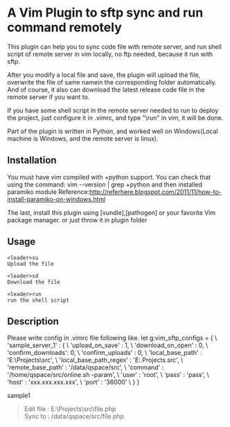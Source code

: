 A Vim Plugin to sftp sync and run command remotely
============

This plugin can help you to sync code file with remote server, and run shell script of remote server in vim locally, no ftp needed, because it run with sftp.

After you modify a local file and save, the plugin will upload the file, overwrite the file of same namein the corresponding folder automatically. And of course, it also can download the latest release code file in the remote server if you want to. 

If you have some shell script in the remote server needed to run to deploy the project, just configure it in .vimrc, and type "\run" in vim, it will be done.

Part of the plugin is written in Python, and worked well on Windows(Local machine is Windows, and the remote server is linux).

Installation
----
You must have vim compiled with +python support. You can check that using the command:
    vim --version | grep +python
and then installed paramiko module
Reference:http://referhere.blogspot.com/2011/11/how-to-install-paramiko-on-windows.html

The last, install this plugin using [vundle],[pathogen] or your favorite Vim package manager.
or just throw it in plugin folder

Usage
----
    <leader>su
    Upload the file
    
    <leader>sd
    Download the file

    <leader>run
    run the shell script

Description
----
Please write config in .vimrc file following like.
    let g:vim_sftp_configs = {
    \      'sample_server_1' : {
    \       'upload_on_save'   : 1,
    \       'download_on_open' : 0,
    \       'confirm_downloads': 0,
    \       'confirm_uploads'  : 0,
    \       'local_base_path'  : 'E:\Projects\src',
    \       'local_base_path_regex'  : 'E:.Projects.src',
    \       'remote_base_path' : '/data/qspace/src',
    \       'command' : '/home/qspace/src/online.sh -param',
    \       'user' : 'root',
    \       'pass' : 'pass',
    \       'host' : 'xxx.xxx.xxx.xxx',
    \       'port' : '36000'
    \   }
    \}

sample1
 > Edit file : E:\Projects\src\file.php  
 > Sync to : /data/qspace/src/file.php
